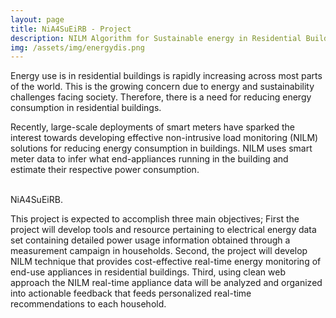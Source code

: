 ```yaml
---
layout: page
title: NiA4SuEiRB - Project
description: NILM Algorithm for Sustainable energy in Residential Building
img: /assets/img/energydis.png
---
```


Energy use is in residential buildings is rapidly increasing across most parts of the world. 
This is the growing concern due to energy and sustainability challenges facing society. 
Therefore, there is a need for reducing energy consumption in residential buildings.

Recently, large-scale deployments of smart meters have sparked the interest towards developing effective non-intrusive load monitoring (NILM) solutions for reducing energy consumption in buildings. 
NILM uses smart meter data to infer what end-appliances running in the building and estimate their respective power consumption.

<div class="img_row">
    <img class="col three" src="{{ site.baseurl }}/assets/img/energydis.png" alt="" title="nilm"/>
    <img class="col one" src="{{ site.baseurl }}/assets/img/nilm.png" alt="" title="nilm"/>
</div>
<div class="col three caption">
    NiA4SuEiRB.
</div>

This project is expected to accomplish three main objectives; First the project will develop tools and resource pertaining to electrical energy data set containing detailed power usage information obtained through a measurement campaign in households. 
Second, the project will develop NILM technique that provides cost-effective real-time energy monitoring of end-use appliances in residential buildings. 
Third, using clean web approach the NILM real-time appliance data will be analyzed and organized into actionable feedback that feeds personalized real-time recommendations to each household.

